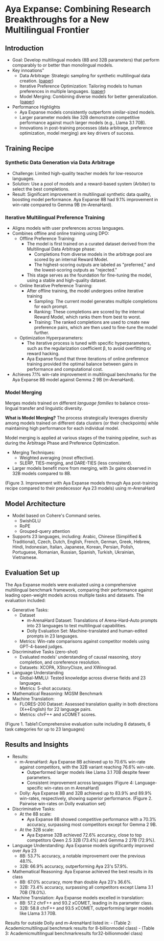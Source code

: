 # Aya Expanse: Combining Research Breakthroughs for a New Multilingual Frontier

## Introduction
* Goal: Develop multilingual models (8B and 32B parameters) that perform comparably to or better than monolingual models.
* Key innoations"
    * Data Arbitrage: Strategic sampling for synthetic multilingual data creation. ([paper](https://arxiv.org/pdf/2408.14960))
    * Iterative Preference Optimization: Tailoring models to human preferences in multiple languages. ([paper](https://www.semanticscholar.org/paper/RLHF-Can-Speak-Many-Languages%3A-Unlocking-Preference-Dang-Ahmadian/3da5f21144fef19dd88f7dcc11a5d9f2edbfe417))
    * Model Merging: Combining diverse models for better generalization. ([paper](https://arxiv.org/pdf/2410.10801))
* Performance Highlights
    - Aya Expanse models consistently outperform similar-sized models.
    - Larger parameter models like 32B demonstrate competitive performance against much larger models (e.g., Llama 3.1 70B).
    - Innovations in post-training processes (data arbitrage, preference optimization, model merging) are key drivers of success.

## Training Recipe

### Synthetic Data Generation via Data Arbitrage
* Challenge: Limited high-quality teacher models for low-resource languages.
* Solution: Use a pool of models and a reward-based system (Arbiter) to select the best completions.
* Result: Significant improvement in multilingual synthetic data quality, boosting model performance. Aya Expanse 8B had 9.1% improvement in win-rate compared to Gemma 9B (m-ArenaHard).

### Iterative Multilingual Preference Training
* Aligns models with user preferences across languages.
* Combines offline and online training using DPO:
    - Offline Preference Training:
        - The model is first trained on a curated dataset derived from the Multilingual Data Arbitrage phase:
            - Completions from diverse models in the arbitrage pool are scored by an internal Reward Model.
            - The highest-scoring outputs are labeled as "preferred," and the lowest-scoring outputs as "rejected."
        - This stage serves as the foundation for fine-tuning the model, using a stable and high-quality dataset.
    - Online Iterative Preference Training:
        - After offline training, the model undergoes online iterative training
            - Sampling: The current model generates multiple completions for each prompt.
            - Ranking: These completions are scored by the internal Reward Model, which ranks them from best to worst.
            - Training: The ranked completions are used to create new preference pairs, which are then used to fine-tune the model further.
    - Optimization Hyperparameters:
        - The iterative process is tuned with specific hyperparameters, such as the regularization coefficient β, to avoid overfitting or reward hacking. 
        - Aya Expanse found that three iterations of online preference training provided the optimal balance between gains in performance and computational cost.
* Achieves 7.1% win-rate improvement in multilingual benchmarks  for the Aya Expanse 8B model against Gemma 2 9B (m-ArenaHard).

### Model Merging
Merges models trained on different *language families* to balance cross-lingual transfer and linguistic diversity.

**What is Model Merging?** The process strategically leverages diversity among models trained on different data clusters (or their checkpoints)  while maintaining high performance for each individual model. 

Model merging is applied at various stages of the training pipeline, such as during the Arbitrage Phase and Preference Optimization.

* Merging Techniques:
    - Weighted averaging (most effective).
    - SLERP, TIES-merging, and DARE-TIES (less consistent).
* Larger models benefit more from merging, with 3x gains observed in 32B models compared to 8B.

(Figure 3. Improvement with Aya Expanse models through Aya post-training recipe
 compared to their predecessor Aya 23 models) using  m-ArenaHard

## Model Architecture
* Model based on  Cohere's Command series.
    - SwishGLU
    - RoPE
    - Grouped-query attention
* Supports 23 languages, including: Arabic,
Chinese (Simplified & Traditional),
Czech,
Dutch,
English,
French,
German,
Greek,
Hebrew,
Hindi,
Indonesian,
Italian,
Japanese,
Korean,
Persian,
Polish,
Portuguese,
Romanian,
Russian,
Spanish,
Turkish,
Ukrainian,
Vietnamese.

## Evaluation Set up
The Aya Expanse models were evaluated using a comprehensive multilingual benchmark framework, comparing their performance against leading open-weight models across multiple tasks and datasets. The evaluation included:
* Generative Tasks:
    - Dataset
        - m-ArenaHard Dataset: Translations of Arena-Hard-Auto prompts into 23 languages to test multilingual capabilities.
        - Dolly Evaluation Set: Machine-translated and human-edited prompts in 23 languages.
    - Metrics: Win-rate comparisons against competitor models using GPT-4-based judges.
* Discriminative Tasks (zero-shot)
    - Evaluated models' understanding of causal reasoning, story completion, and coreference resolution.
    - Datasets: XCOPA, XStoryCloze, and XWinograd.
* Language Understanding
    - Global-MMLU: Tested knowledge across diverse fields and 23 languages.
    - Metrics: 5-shot accuracy.
* Mathematical Reasoning: MGSM Benchmark
* Machine Translation: 
    - FLORES-200 Dataset: Assessed translation quality in both directions (X↔English) for 22 language pairs.
    - Metrics: chrF++ and xCOMET scores.

(Figure 1. Table1:Comprehensive evaluation suite including 8 datasets, 6 task categories for up
 to 23 languages)

## Results and Insights
* Results:
    - m-ArenaHard: Aya Expanse 8B achieved up to 70.6\% win-rate against competitors, with the 32B variant reaching 76.6\% win-rate.
        - Outperformed larger models like Llama 3.1 70B despite fewer parameters.
        - Consistent improvement across languages (Figure 4:  Language-specific win-rates on m
ArenaHard)
    - Dolly: Aya Expanse 8B and 32B achieved up to 83.9% and 89.9% win-rates, respectively, showing superior performance. (Figure 2. Pairwise win-rates on Dolly evaluation set)
* Discriminative Tasks:
    - At the 8B scale:
        - Aya Expanse 8B showed competitive performance with a 70.3% accuracy, surpassing most competitors except for Gemma 2 9B.
    - At the 32B scale:
        - Aya Expanse 32B achieved 72.6% accuracy, close to top competitors Qwen 2.5 32B (73.4%) and Gemma 2 27B (72.9%).
* Language Understanding: Aya Expanse models significantly improved over Aya 23
    - 8B: 53.7% accuracy, a notable improvement over the previous 48.1%.
    - 32B: 66.9% accuracy, outperforming Aya 23's 57.9%.
* Mathematical Reasoning: Aya Expanse achieved the best results in its class
    - 8B: 67.0% accuracy, more than double Aya 23's 36.6%.
    - 32B: 73.4% accuracy, surpassing all competitors except Llama 3.1 70B (78.0%).
* Machine Translation: Aya Expanse models excelled in translation:
    - 8B: 57.2 chrF++ and 93.2 xCOMET, leading in its parameter class.
    - 32B: 58.8 chrF++ and 93.5 xCOMET, outperforming larger models like Llama 3.1 70B.

Results for outside Dolly and m-ArenaHard listed in:
    - (Table 2: Academicmultilingual benchmark results for 8-billionmodel class)
    - (Table 3: Academicmultilingual benchmarkresults for32-billionmodel class)

